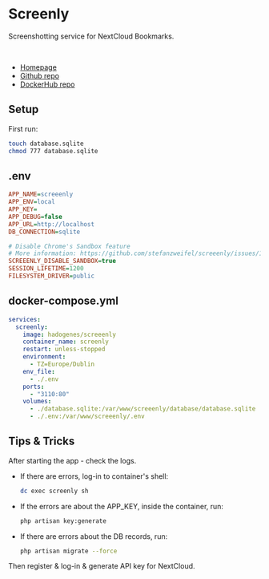 # Screenly
Screenshotting service for NextCloud Bookmarks.

<br>

- [Homepage](http://screeenly.com/)
- [Github repo](https://github.com/stefanzweifel/screeenly)
- [DockerHub repo](https://hub.docker.com/r/hadogenes/screeenly)

## Setup
First run:
```sh
touch database.sqlite
chmod 777 database.sqlite
```

## .env
```ini
APP_NAME=screeenly
APP_ENV=local
APP_KEY=
APP_DEBUG=false
APP_URL=http://localhost
DB_CONNECTION=sqlite

# Disable Chrome's Sandbox feature
# More information: https://github.com/stefanzweifel/screeenly/issues/174#issuecomment-423438612
SCREEENLY_DISABLE_SANDBOX=true
SESSION_LIFETIME=1200
FILESYSTEM_DRIVER=public
```

## docker-compose.yml
```yml
services:
  screenly:
    image: hadogenes/screeenly
    container_name: screenly
    restart: unless-stopped
    environment:
      - TZ=Europe/Dublin
    env_file:
      - ./.env
    ports:
      - "3110:80"
    volumes:
      - ./database.sqlite:/var/www/screeenly/database/database.sqlite
      - ./.env:/var/www/screeenly/.env
```

## Tips & Tricks
After starting the app - check the logs.
- If there are errors, log-in to container's shell:
    ```sh
    dc exec screenly sh
    ```
- If the errors are about the APP_KEY, inside the container, run:
    ```sh
    php artisan key:generate
    ```
- If there are errors about the DB records, run:
    ```sh
    php artisan migrate --force
    ```
Then register & log-in & generate API key for NextCloud.
